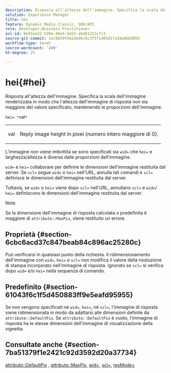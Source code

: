 ```yaml
---
description: Risposta all'altezza dell'immagine. Specifica la scala dell'immagine renderizzata in modo che l'altezza dell'immagine di risposta non sia maggiore del valore specificato, mantenendo le proporzioni dell'immagine.
solution: Experience Manager
title: hei
feature: Dynamic Media Classic, SDK/API
role: Developer,Business Practitioner
exl-id: 8e93aa32-b38e-46e4-be52-abd81222cfc3
source-git-commit: 1ec8b59f442eb96c6c3f5f1405d57a38a86bd056
workflow-type: tm+mt
source-wordcount: '249'
ht-degree: 2%

---
```


# hei{#hei}

Risposta all&#39;altezza dell&#39;immagine. Specifica la scala dell&#39;immagine renderizzata in modo che l&#39;altezza dell&#39;immagine di risposta non sia maggiore del valore specificato, mantenendo le proporzioni dell&#39;immagine.

`hei= *`val`*`

<table id="simpletable_C3A31CA539DC4D9F8BE50290D1AFA5CA"> 
 <tr class="strow"> 
  <td class="stentry"> <p><span class="codeph"> <span class="varname"> val</span> </span> </p></td> 
  <td class="stentry"> <p>Reply image height in pixel (numero intero maggiore di 0). </p></td> 
 </tr> 
</table>

L’immagine non viene imbottita se sono specificati sia `wid=` che `hei=` e larghezza/altezza è diversa dalle proporzioni dell’immagine.

`wid=` e  `hei=` collaborare per definire le dimensioni dell&#39;immagine restituita dal server. Se `scl=` segue `wid=` o `hei=` nell&#39;URL, annulla tali comandi e `scl=` definisce le dimensioni dell&#39;immagine restituita dal server.

Tuttavia, se `wid=` o `hei=` viene dopo `scl=` nell&#39;URL, annullano `scl=` e `wid=`/ `hei=` definiscono le dimensioni dell&#39;immagine restituita dal server.

>[!NOTE]
>
>Se la dimensione dell&#39;immagine di risposta calcolata o predefinita è maggiore di `attribute::MaxPix`, viene restituito un errore.

## Proprietà {#section-6cbc6acd37c847beab84c896ac25280c}

Può verificarsi in qualsiasi punto della richiesta. Il ridimensionamento dell&#39;immagine con `wid=`, `hei=` o `scl=` non modifica il valore della risoluzione di stampa incorporato nell&#39;immagine di risposta. Ignorato se `scl=` si verifica dopo `wid=` e/o `hei=` nella sequenza di comando.

## Predefinito {#section-61043f6c1f5d450883ff9e5eafd95955}

Se non vengono specificati né `wid=`, `hei=`, né `scl=`, l&#39;immagine di risposta viene ridimensionata in modo da adattarsi alle dimensioni definite da `attribute::DefaultPix`. Se `attribute::DefaultPix` è vuoto, l&#39;immagine di risposta ha le stesse dimensioni dell&#39;immagine di visualizzazione della vignetta.

## Consultate anche {#section-7ba51379f1e2421c92d3592d20a37734}

[attributo::DefaultPix](../../../../../ir-api/material-cat/image-rendering-api-ref/c-ir-material-catalog/c-ir-attributes-reference/r-ir-defaultpix.md#reference-102c98f9b5d24d2aaaeb756653fb0e6f) ,  [attributo::MaxPix](../../../../../ir-api/material-cat/image-rendering-api-ref/c-ir-material-catalog/c-ir-attributes-reference/r-ir-maxpix.md#reference-569f186bbc2840a6bd3cffa8ff3e7657),  [wid=](../../../../../ir-api/http-protocol/image-rendering-api-ref/c-ir-http-protocol-ref/c-ir-http-protocol-command-reference/r-ir-wid.md#reference-b7e691b0624941168c94b2749ae233ec),  [scl=](../../../../../ir-api/http-protocol/image-rendering-api-ref/c-ir-http-protocol-ref/c-ir-http-protocol-command-reference/r-ir-scl.md#reference-b14b51a6cbe34f0bba42880540592f29),  [resMode=](../../../../../ir-api/http-protocol/image-rendering-api-ref/c-ir-http-protocol-ref/c-ir-http-protocol-command-reference/r-ir-http-resmode.md#reference-851a5b636f8948cfb11456c9b7dab0d3)
